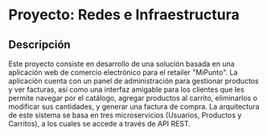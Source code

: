 # Proyecto: Redes e Infraestructura

## Descripción

Este proyecto consiste en desarrollo de una solución basada en una aplicación web de comercio electrónico para el retailer "MiPunto". La aplicación cuenta con un panel de administración para gestionar productos y ver facturas, así como una interfaz amigable para los clientes que les permite navegar por el catálogo, agregar productos al carrito, eliminarlos o modificar sus cantidades, y generar una factura de compra. La arquitectura de este sistema se basa en tres microservicios (Usuarios, Productos y Carritos), a los cuales se accede a través de API REST.

